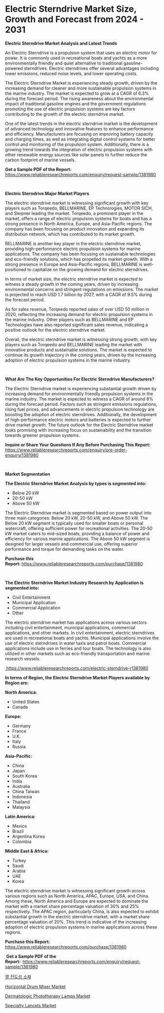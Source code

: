 <p><h1>Electric Sterndrive Market Size, Growth and Forecast from 2024 - 2031</h1></p><p><strong>Electric Sterndrive Market Analysis and Latest Trends</strong></p>
<p><p>An Electric Sterndrive is a propulsion system that uses an electric motor for power. It is commonly used in recreational boats and yachts as a more environmentally friendly and quiet alternative to traditional gasoline-powered sterndrives. Electric sterndrives offer several advantages including lower emissions, reduced noise levels, and lower operating costs.</p><p>The Electric Sterndrive Market is experiencing steady growth, driven by the increasing demand for cleaner and more sustainable propulsion systems in the marine industry. The market is expected to grow at a CAGR of 6.3% during the forecast period. The rising awareness about the environmental impact of traditional gasoline engines and the government regulations promoting the use of electric propulsion systems are key factors contributing to the growth of the electric sterndrive market.</p><p>One of the latest trends in the electric sterndrive market is the development of advanced technology and innovative features to enhance performance and efficiency. Manufacturers are focusing on improving battery capacity and charging times, as well as integrating digital control systems for better control and monitoring of the propulsion system. Additionally, there is a growing trend towards the integration of electric propulsion systems with other renewable energy sources like solar panels to further reduce the carbon footprint of marine vessels.</p></p>
<p><strong>Get a Sample PDF of the Report:&nbsp;</strong> <a href="https://www.reliableresearchreports.com/enquiry/request-sample/1381980">https://www.reliableresearchreports.com/enquiry/request-sample/1381980</a></p>
<p>&nbsp;</p>
<p><strong>Electric Sterndrive Major Market Players</strong></p>
<p><p>The electric sterndrive market is witnessing significant growth with key players such as Torqeedo, BELLMARINE, EP Technologies, MOTOR SICH, and Sleipner leading the market. Torqeedo, a prominent player in the market, offers a range of electric propulsion systems for boats and has a strong presence in North America, Europe, and Asia-Pacific regions. The company has been focusing on product innovation and expanding its distribution network, which has contributed to its market growth.</p><p>BELLMARINE is another key player in the electric sterndrive market, providing high-performance electric propulsion systems for marine applications. The company has been focusing on sustainable technologies and eco-friendly solutions, which has propelled its market growth. With a strong presence in Europe and Asia-Pacific regions, BELLMARINE is well-positioned to capitalize on the growing demand for electric sterndrives.</p><p>In terms of market size, the electric sterndrive market is expected to witness a steady growth in the coming years, driven by increasing environmental concerns and stringent regulations on emissions. The market is projected to reach USD 1.7 billion by 2027, with a CAGR of 9.5% during the forecast period.</p><p>As for sales revenue, Torqeedo reported sales of over USD 50 million in 2020, reflecting the increasing demand for electric propulsion systems in the marine industry. Other players such as BELLMARINE and EP Technologies have also reported significant sales revenue, indicating a positive outlook for the electric sterndrive market.</p><p>Overall, the electric sterndrive market is witnessing strong growth, with key players such as Torqeedo and BELLMARINE leading the market with innovative products and sustainable solutions. The market is expected to continue its growth trajectory in the coming years, driven by the increasing adoption of electric propulsion systems in the marine industry.</p></p>
<p>&nbsp;</p>
<p><strong>What Are The Key Opportunities For Electric Sterndrive Manufacturers?</strong></p>
<p><p>The Electric Sterndrive market is experiencing substantial growth driven by increasing demand for environmentally friendly propulsion systems in the marine industry. The market is expected to witness a CAGR of around 8% during the forecast period. Factors such as stringent emissions regulations, rising fuel prices, and advancements in electric propulsion technology are boosting the adoption of electric sterndrives. Additionally, the development of high-performance electric motors and batteries is expected to further drive market growth. The future outlook for the Electric Sterndrive market looks promising with increasing focus on sustainability and the transition towards greener propulsion systems.</p></p>
<p><strong>Inquire or Share Your Questions If Any Before Purchasing This Report:</strong> <a href="https://www.reliableresearchreports.com/enquiry/pre-order-enquiry/1381980">https://www.reliableresearchreports.com/enquiry/pre-order-enquiry/1381980</a></p>
<p>&nbsp;</p>
<p><strong>Market Segmentation</strong></p>
<p><strong>The Electric Sterndrive Market Analysis by types is segmented into:</strong></p>
<p><ul><li>Below 20 kW</li><li>20-50 kW</li><li>Above 50 kW</li></ul></p>
<p><p>The Electric Sterndrive market is segmented based on power output into three main categories: Below 20 kW, 20-50 kW, and Above 50 kW. The Below 20 kW segment is typically used for smaller boats or personal watercraft, offering sufficient power for recreational activities. The 20-50 kW market caters to mid-sized boats, providing a balance of power and efficiency for various marine applications. The Above 50 kW segment is designed for larger vessels and commercial use, offering superior performance and torque for demanding tasks on the water.</p></p>
<p><strong>Purchase this Report:&nbsp;</strong><a href="https://www.reliableresearchreports.com/purchase/1381980">https://www.reliableresearchreports.com/purchase/1381980</a></p>
<p>&nbsp;</p>
<p><strong>The Electric Sterndrive Market Industry Research by Application is segmented into:</strong></p>
<p><ul><li>Civil Entertainment</li><li>Municipal Application</li><li>Commercial Application</li><li>Other</li></ul></p>
<p><p>The electric sterndrive market has applications across various sectors including civil entertainment, municipal applications, commercial applications, and other markets. In civil entertainment, electric sterndrives are used in recreational boats and yachts. Municipal applications involve the use of electric sterndrives in water taxis and patrol boats. Commercial applications include use in ferries and tour boats. The technology is also utilized in other markets such as eco-friendly transportation and marine research vessels.</p></p>
<p><a href="https://www.reliableresearchreports.com/electric-sterndrive-r1381980">&nbsp;https://www.reliableresearchreports.com/electric-sterndrive-r1381980</a></p>
<p><strong>In terms of Region, the Electric Sterndrive Market Players available by Region are:</strong></p>
<p>
    <p> <strong> North America: </strong>
        <ul>
            <li>United States</li>
            <li>Canada</li>
        </ul>
        </p> 
    <p> <strong> Europe: </strong>
        <ul>
            <li>Germany</li>
            <li>France</li>
            <li>U.K.</li>
            <li>Italy</li>
            <li>Russia</li>
        </ul>
        </p> 
    <p> <strong> Asia-Pacific: </strong>
        <ul>
            <li>China</li>
            <li>Japan</li>
            <li>South Korea</li>
            <li>India</li>
            <li>Australia</li>
            <li>China Taiwan</li>
            <li>Indonesia</li>
            <li>Thailand</li>
            <li>Malaysia</li>
        </ul>
        </p> 
    <p> <strong> Latin America: </strong>
        <ul>
            <li>Mexico</li>
            <li>Brazil</li>
            <li>Argentina Korea</li>
            <li>Colombia</li>
        </ul>
        </p> 
    <p> <strong> Middle East & Africa: </strong>
        <ul>
            <li>Turkey</li>
            <li>Saudi</li>
            <li>Arabia</li>
            <li>UAE</li>
            <li>Korea</li>
        </ul>
    </p>
    </p>
<p><p>The electric sterndrive market is witnessing significant growth across various regions such as North America, APAC, Europe, USA, and China. Among these, North America and Europe are expected to dominate the market with a market share percentage valuation of 30% and 25% respectively. The APAC region, particularly China, is also expected to exhibit substantial growth in the electric sterndrive market, with a market share percentage valuation of 20%. This trend is indicative of the increasing adoption of electric propulsion systems in marine applications across these regions.</p></p>
<p><strong>Purchase this Report: </strong><a href="https://www.reliableresearchreports.com/purchase/1381980">https://www.reliableresearchreports.com/purchase/1381980</a></p>
<p>&nbsp;<strong>Get a Sample PDF of the Report:&nbsp;&nbsp;</strong><a href="https://www.reliableresearchreports.com/enquiry/request-sample/1381980">https://www.reliableresearchreports.com/enquiry/request-sample/1381980</a></p>
<p><strong></strong></p>
<p><p><a href="https://medium.com/@dessierohan2023/%EC%97%B4%EC%A0%84%EB%8F%84-%EC%86%8C%EC%9E%AC-%EC%8B%9C%EC%9E%A5-%EC%A0%90%EC%9C%A0%EC%9C%A8-%EB%B3%80%ED%99%94-%EB%B0%8F-%EC%8B%9C%EC%9E%A5-%EC%84%B1%EC%9E%A5-%ED%8A%B8%EB%A0%8C%EB%93%9C-2024%EB%85%84-2031%EB%85%84-d8e6e8c19ab6">열 전도성 소재</a></p><p><a href="https://github.com/JameTravis/Market-Research-Report-List-4/blob/main/horizontal-drum-mixer-market.md">Horizontal Drum Mixer Market</a></p><p><a href="https://www.linkedin.com/pulse/dermatologic-phototherapy-lamps-market-furnishes-information-lrr9e?trackingId=5M1wXxInSVlHray0EmrPcA%3D%3D">Dermatologic Phototherapy Lamps Market</a></p><p><a href="https://www.linkedin.com/pulse/specialty-lancets-market-insights-cagr-trends-growth-d5dpe?trackingId=xs9VmJHXsbolNY9ZG3EuWw%3D%3D">Specialty Lancets Market</a></p></p>